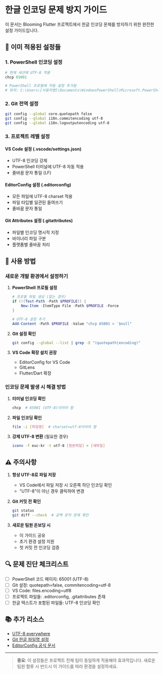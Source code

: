 # 한글 인코딩 문제 방지 가이드

이 문서는 Blooming Flutter 프로젝트에서 한글 인코딩 문제를 방지하기 위한 완전한 설정 가이드입니다.

## 🔧 이미 적용된 설정들

### 1. PowerShell 인코딩 설정
```powershell
# 현재 세션에 UTF-8 적용
chcp 65001

# PowerShell 프로필에 자동 설정 추가됨
# 위치: C:\Users\[사용자명]\Documents\WindowsPowerShell\Microsoft.PowerShell_profile.ps1
```

### 2. Git 전역 설정
```bash
git config --global core.quotepath false
git config --global i18n.commitencoding utf-8
git config --global i18n.logoutputencoding utf-8
```

### 3. 프로젝트 레벨 설정

#### VS Code 설정 (.vscode/settings.json)
- UTF-8 인코딩 강제
- PowerShell 터미널에 UTF-8 자동 적용
- 줄바꿈 문자 통일 (LF)

#### EditorConfig 설정 (.editorconfig)
- 모든 파일에 UTF-8 charset 적용
- 파일 타입별 일관된 들여쓰기
- 줄바꿈 문자 통일

#### Git Attributes 설정 (.gitattributes)
- 파일별 인코딩 명시적 지정
- 바이너리 파일 구분
- 플랫폼별 줄바꿈 처리

## 🚀 사용 방법

### 새로운 개발 환경에서 설정하기

1. **PowerShell 프로필 설정**
   ```powershell
   # 프로필 파일 생성 (없는 경우)
   if (!(Test-Path -Path $PROFILE)) { 
       New-Item -ItemType File -Path $PROFILE -Force 
   }
   
   # UTF-8 설정 추가
   Add-Content -Path $PROFILE -Value "chcp 65001 > `$null"
   ```

2. **Git 설정 확인**
   ```bash
   git config --global --list | grep -E "(quotepath|encoding)"
   ```

3. **VS Code 확장 설치 권장**
   - EditorConfig for VS Code
   - GitLens
   - Flutter/Dart 확장

### 인코딩 문제 발생 시 해결 방법

1. **터미널 인코딩 확인**
   ```powershell
   chcp  # 65001 (UTF-8)이어야 함
   ```

2. **파일 인코딩 확인**
   ```bash
   file -i [파일명]  # charset=utf-8이어야 함
   ```

3. **강제 UTF-8 변환** (필요한 경우)
   ```bash
   iconv -f euc-kr -t utf-8 [원본파일] > [새파일]
   ```

## ⚠️ 주의사항

1. **항상 UTF-8로 파일 저장**
   - VS Code에서 파일 저장 시 오른쪽 하단 인코딩 확인
   - "UTF-8"이 아닌 경우 클릭하여 변경

2. **Git 커밋 전 확인**
   ```bash
   git status
   git diff --check  # 공백 문자 문제 확인
   ```

3. **새로운 팀원 온보딩 시**
   - 이 가이드 공유
   - 초기 환경 설정 지원
   - 첫 커밋 전 인코딩 검증

## 🔍 문제 진단 체크리스트

- [ ] PowerShell 코드 페이지: 65001 (UTF-8)
- [ ] Git 설정: quotepath=false, commitencoding=utf-8
- [ ] VS Code: files.encoding=utf8
- [ ] 프로젝트 파일들: .editorconfig, .gitattributes 존재
- [ ] 한글 텍스트가 포함된 파일들: UTF-8 인코딩 확인

## 📚 추가 리소스

- [UTF-8 everywhere](http://utf8everywhere.org/)
- [Git 한글 파일명 설정](https://git-scm.com/book/ko/v2)
- [EditorConfig 공식 문서](https://editorconfig.org/)

---

> **중요**: 이 설정들은 프로젝트 전체 팀이 동일하게 적용해야 효과적입니다.
> 새로운 팀원 합류 시 반드시 이 가이드를 따라 환경을 설정하세요. 